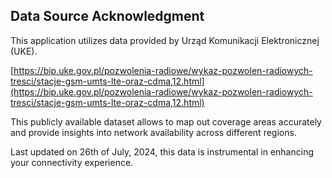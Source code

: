 ## Data Source Acknowledgment

This application utilizes data provided by Urząd Komunikacji Elektronicznej (UKE).

[https://bip.uke.gov.pl/pozwolenia-radiowe/wykaz-pozwolen-radiowych-tresci/stacje-gsm-umts-lte-oraz-cdma,12.html](https://bip.uke.gov.pl/pozwolenia-radiowe/wykaz-pozwolen-radiowych-tresci/stacje-gsm-umts-lte-oraz-cdma,12.html)

This publicly available dataset allows to map out coverage areas accurately and provide insights into network availability across different regions.

Last updated on 26th of July, 2024, this data is instrumental in enhancing your connectivity experience.
